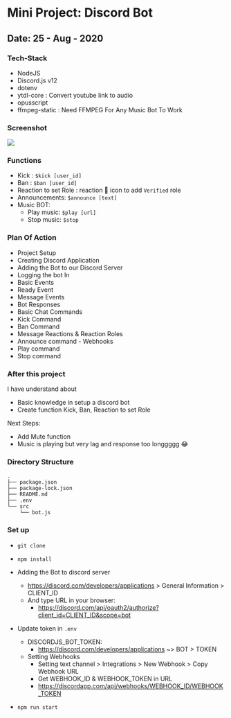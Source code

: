 # Mini Project: Discord Bot

## Date: 25 - Aug - 2020

### Tech-Stack

- NodeJS
- Discord.js v12
- dotenv
- ytdl-core : Convert youtube link to audio
- opusscript
- ffmpeg-static : Need FFMPEG For Any Music Bot To Work

### Screenshot

<img src="https://i.imgur.com/snzfdBE.png" />

### Functions

- Kick : `$kick [user_id]`
- Ban : `$ban [user_id]`
- Reaction to set Role : reaction :watermelon: icon to add `Verified` role
- Announcements: `$announce [text]`
- Music BOT:
  - Play music: `$play [url]`
  - Stop music: `$stop`

### Plan Of Action

- Project Setup
- Creating Discord Application
- Adding the Bot to our Discord Server
- Logging the bot In
- Basic Events
- Ready Event
- Message Events
- Bot Responses
- Basic Chat Commands
- Kick Command
- Ban Command
- Message Reactions & Reaction Roles
- Announce command - Webhooks
- Play command
- Stop command

### After this project

I have understand about

- Basic knowledge in setup a discord bot
- Create function Kick, Ban, Reaction to set Role

Next Steps:

- Add Mute function
- Music is playing but very lag and response too longgggg 😂

### Directory Structure

```
.
├── package.json
├── package-lock.json
├── README.md
├── .env
└── src
    └── bot.js
```

### Set up

- `git clone`
- `npm install`

- Adding the Bot to discord server
  - https://discord.com/developers/applications > General Information > CLIENT_ID
  - And type URL in your browser:
    - https://discord.com/api/oauth2/authorize?client_id=CLIENT_ID&scope=bot
- Update token in `.env`

  - DISCORDJS_BOT_TOKEN:
    - https://discord.com/developers/applications ~> BOT > TOKEN
  - Setting Webhooks
    - Setting text channel > Integrations > New Webhook > Copy Webhook URL
    - Get WEBHOOK_ID & WEBHOOK_TOKEN in URL
    - https://discordapp.com/api/webhooks/WEBHOOK_ID/WEBHOOK_TOKEN

- `npm run start`
